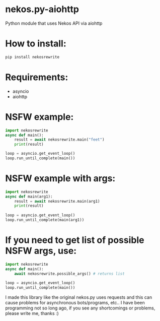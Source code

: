 # nekos.py-aiohttp
Python module that uses Nekos API via aiohttp
# How to install:
```py
pip install nekosrewrite
```
# Requirements:
- asyncio
- aiohttp
# NSFW example:
```py
import nekosrewrite
async def main():
    result = await nekosrewrite.main("feet")
    print(result)

loop = asyncio.get_event_loop()
loop.run_until_complete(main())
```
# NSFW example with args:
```py
import nekosrewrite
async def main(arg1):
    result = await nekosrewrite.main(arg1)
    print(result)
    
loop = asyncio.get_event_loop()
loop.run_until_complete(main(arg1))
```
# If you need to get list of possible NSFW args, use:
```py
import nekosrewrite
async def main():
    await nekosrewrite.possible_args() # returns list
    
loop = asyncio.get_event_loop()
loop.run_until_complete(main())
```
I made this library like the original nekos.py uses requests and this can cause problems for asynchronous bots/programs, etc..
I have been programming not so long ago, if you see any shortcomings or problems, please write me, thanks :)
